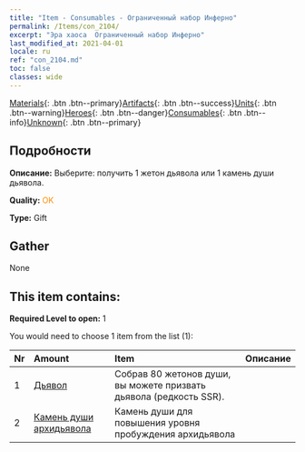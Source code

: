 ```yaml
---
title: "Item - Consumables - Ограниченный набор Инферно"
permalink: /Items/con_2104/
excerpt: "Эра хаоса  Ограниченный набор Инферно"
last_modified_at: 2021-04-01
locale: ru
ref: "con_2104.md"
toc: false
classes: wide
---
```

 [Materials](/ru/Items/){: .btn .btn--primary}[Artifacts](/ru/Items/Artifacts/){: .btn .btn--success}[Units](/ru/Items/Units/){: .btn .btn--warning}[Heroes](/ru/Items/Heroes/){: .btn .btn--danger}[Consumables](/ru/Items/Consumables/){: .btn .btn--info}[Unknown](/ru/Items/Unknown/){: .btn .btn--primary}

## Подробности
 **Описание:** Выберите: получить 1 жетон дьявола или 1 камень души дьявола.

 **Quality:** <span style="color: #FF8C00">OK</span>

 **Type:** Gift

## Gather

  None

## This item contains:

 **Required Level to open:** 1

 You would need to choose 1 item from the list (1):

  | Nr | Amount |     Item    | Описание |
  |:---|:-------|:------------|:-----------:|
  | 1 | [Дьявол](/ru/Items/unt_232/) | Собрав 80 жетонов души, вы можете призвать дьявола (редкость SSR). | 
  | 2 | [Камень души архидьявола](/ru/Items/unt_318/) | Камень души для повышения уровня пробуждения архидьявола | 
